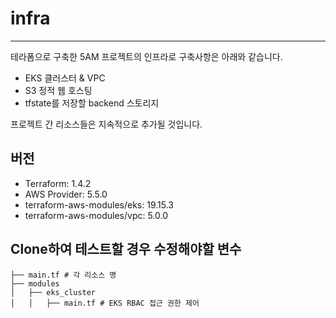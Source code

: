 # infra

---

테라폼으로 구축한 5AM 프로젝트의 인프라로 구축사항은 아래와 같습니다.

- EKS 클러스터 & VPC
- S3 정적 웹 호스팅
- tfstate를 저장할 backend 스토리지

프로젝트 간 리소스들은 지속적으로 추가될 것입니다.

## 버전

- Terraform: 1.4.2
- AWS Provider: 5.5.0
- terraform-aws-modules/eks: 19.15.3
- terraform-aws-modules/vpc: 5.0.0

## Clone하여 테스트할 경우 수정해야할 변수

```
├── main.tf # 각 리소스 명
├── modules
│   ├── eks_cluster
│   │   ├── main.tf # EKS RBAC 접근 권한 제어
```
